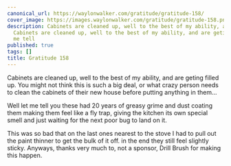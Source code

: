 ```yaml
---
canonical_url: https://waylonwalker.com/gratitude/gratitude-158/
cover_image: https://images.waylonwalker.com/gratitude/gratitude-158.png
description: Cabinets are cleaned up, well to the best of my ability, and are geting
  Cabinets are cleaned up, well to the best of my ability, and are geting Well let
  me tell
published: true
tags: []
title: Gratitude 158
---
```


Cabinets are cleaned up, well to the best of my ability, and are geting filled up.  You might not think this is such a big deal, or what crazy person needs to clean the cabinets of their new house before putting anything in them...

Well let me tell you these had 20 years of greasy grime and dust coating them making them feel like a fly trap, giving the kitchen its own special smell and just waiting for the next poor bug to land on it.

This was so bad that on the last ones nearest to the stove I had to pull out the paint thinner to get the bulk of it off.  in the end they still feel slightly sticky.  Anyways, thanks very much to, not a sponsor, Drill Brush for making this happen.